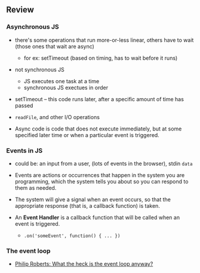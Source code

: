 
## Review

### Asynchronous JS

- there's some operations that run more-or-less linear, others have to wait
  (those ones that wait are async)
    - for ex: setTimeout (based on timing, has to wait before it runs)

- not synchronous JS

    - JS executes one task at a time
    - synchronous JS exectues in order

- setTimeout – this code runs later, after a specific
  amount of time has passed
- `readFile`, and other I/O operations

- Async code is code that does not execute immediately,
  but at some specified later time or when a particular
  event is triggered.

### Events in JS

- could be: an input from a user, (lots of events in the
  browser), stdin `data`

- Events are actions or occurrences that happen in the
  system you are programming, which the system tells you
  about so you can respond to them as needed.

- The system will give a signal when an event occurs, so
  that the appropriate response (that is, a callback
  function) is taken.

- An __Event Handler__ is a callback function that will be
  called when an event is triggered.

    - `.on('someEvent', function() { ... })`

### The event loop

- [Philip Roberts: What the heck is the event loop
  anyway?](https://2014.jsconf.eu/speakers/philip-roberts-what-the-heck-is-the-event-loop-anyway.html)

